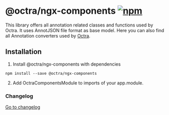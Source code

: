 # @octra/ngx-components <a href="https://www.npmjs.com/package/@octra/ngx-components"><img alt="npm" src="https://img.shields.io/npm/v/@octra/ngx-components"></a>

This library offers all annotation related classes and functions used by Octra. It uses AnnotJSON file format as base
model. Here you can also find all Annotation converters used by [Octra](https://github.com/IPS-LMU/octra).

## Installation

1. Install @octra/ngx-components with dependencies 
````shell
npm install --save @octra/ngx-components 
````
2. Add OctraComponentsModule to imports of your app.module.

### Changelog

[Go to changelog](https://github.com/IPS-LMU/octra/blob/main/libs/ngx-components/CHANGELOG.md)
